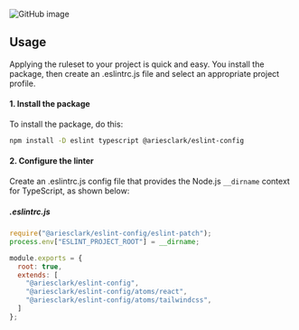![GitHub image](https://raphtalia.ariesclark.com/github/ariesclark/eslint-config/banner?)

## Usage
Applying the ruleset to your project is quick and easy. You install the package, then create an .eslintrc.js file and select an appropriate project profile.

#### 1. Install the package
To install the package, do this:
```sh
npm install -D eslint typescript @ariesclark/eslint-config
```

#### 2. Configure the linter
Create an .eslintrc.js config file that provides the Node.js ``__dirname`` context for TypeScript, as shown below:

##### .eslintrc.js
```js
require("@ariesclark/eslint-config/eslint-patch");
process.env["ESLINT_PROJECT_ROOT"] = __dirname;

module.exports = {
  root: true,
  extends: [
    "@ariesclark/eslint-config",
    "@ariesclark/eslint-config/atoms/react",
    "@ariesclark/eslint-config/atoms/tailwindcss",
  ]
};
```